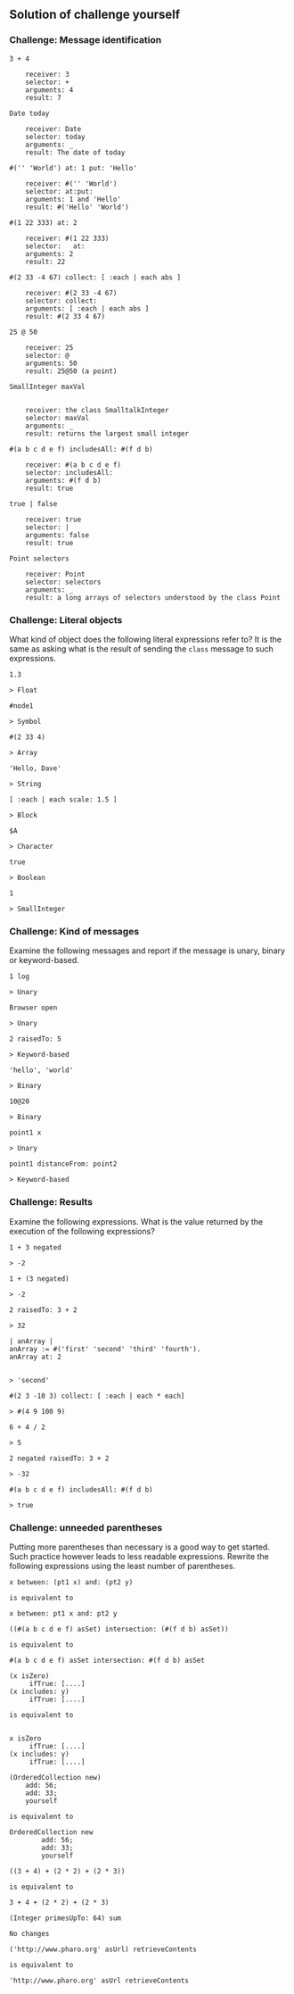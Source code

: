 ## Solution of challenge yourself### Challenge: Message identification```3 + 4

	receiver: 3
	selector: +
	arguments: 4
	result: 7``````Date today

	receiver: Date
	selector: today 
	arguments: _
	result: The date of today``````#('' 'World') at: 1 put: 'Hello'

	receiver: #('' 'World')
	selector: at:put:
	arguments: 1 and 'Hello'
	result: #('Hello' 'World')``````#(1 22 333) at: 2

	receiver: #(1 22 333)
	selector:	at:
	arguments: 2
	result: 22``````#(2 33 -4 67) collect: [ :each | each abs ]

	receiver: #(2 33 -4 67)
	selector: collect: 
	arguments: [ :each | each abs ]
	result: #(2 33 4 67)``````25 @ 50

	receiver: 25
	selector: @
	arguments: 50
	result: 25@50 (a point)``````SmallInteger maxVal


	receiver: the class SmalltalkInteger
	selector: maxVal
	arguments: _ 
	result: returns the largest small integer``````#(a b c d e f) includesAll: #(f d b)

	receiver: #(a b c d e f)
	selector: includesAll:
	arguments: #(f d b)
	result: true``````true | false

	receiver: true
	selector: |
	arguments: false
	result: true``````Point selectors

	receiver: Point 
	selector: selectors
	arguments: _
	result: a long arrays of selectors understood by the class Point ```### Challenge: Literal objectsWhat kind of object does the following literal expressions refer to? It is the same as asking what is the result of sending the `class` message to such expressions. ```1.3

> Float``````#node1

> Symbol``````#(2 33 4)

> Array``````'Hello, Dave'

> String``````[ :each | each scale: 1.5 ]

> Block``````$A 

> Character``````true

> Boolean``````1

> SmallInteger```### Challenge: Kind of messagesExamine the following messages and report if the message is unary, binary or keyword-based.```1 log

> Unary``````Browser open

> Unary``````2 raisedTo: 5

> Keyword-based``````'hello', 'world'

> Binary``````10@20

> Binary``````point1 x

> Unary``````point1 distanceFrom: point2

> Keyword-based```### Challenge: ResultsExamine the following expressions. What is the value returned by the execution of the following expressions?```1 + 3 negated

> -2``````1 + (3 negated)

> -2``````2 raisedTo: 3 + 2

> 32``````| anArray |
anArray := #('first' 'second' 'third' 'fourth').
anArray at: 2


> 'second'``````#(2 3 -10 3) collect: [ :each | each * each]

> #(4 9 100 9)``````6 + 4 / 2

> 5``````2 negated raisedTo: 3 + 2

> -32``````#(a b c d e f) includesAll: #(f d b)

> true```### Challenge: unneeded parentheses Putting more  parentheses than necessary is  a good way  to get started. Such  practice however leads to  less readable expressions. Rewrite the following expressions using the least number of parentheses. ```x between: (pt1 x) and: (pt2 y)

is equivalent to 

x between: pt1 x and: pt2 y``````((#(a b c d e f) asSet) intersection: (#(f d b) asSet))

is equivalent to 

#(a b c d e f) asSet intersection: #(f d b) asSet``````(x isZero)
     ifTrue: [....]
(x includes: y)
     ifTrue: [....]
	 
is equivalent to 


x isZero
     ifTrue: [....]
(x includes: y)
     ifTrue: [....]``````(OrderedCollection new)
    add: 56; 
    add: 33; 
    yourself

is equivalent to

OrderedCollection new
	    add: 56; 
	    add: 33; 
	    yourself``````((3 + 4) + (2 * 2) + (2 * 3))

is equivalent to

3 + 4 + (2 * 2) + (2 * 3)``````(Integer primesUpTo: 64) sum

No changes``````('http://www.pharo.org' asUrl) retrieveContents

is equivalent to 

'http://www.pharo.org' asUrl retrieveContents```